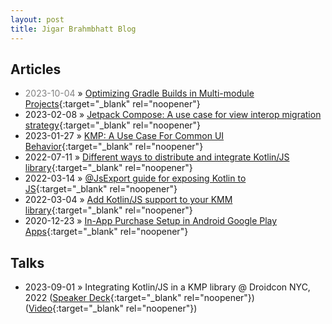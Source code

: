 ```yaml
---
layout: post
title: Jigar Brahmbhatt Blog
---
```

## Articles

- <span style="color: grey">2023-10-04</span> » [Optimizing Gradle Builds in Multi-module Projects](https://touchlab.co/optimizing-gradle-builds-in-Multi-module-projects){:target="_blank" rel="noopener"}
- 2023-02-08 » [Jetpack Compose: A use case for view interop migration strategy](https://touchlab.co/jetpack-compose-a-use-case-for-view-interop-migration-strategy/){:target="_blank" rel="noopener"}
- 2023-01-27 » [KMP: A Use Case For Common UI Behavior](https://touchlab.co/kmp-a-use-case-for-common-ui-behavior/){:target="_blank" rel="noopener"}
- 2022-07-11 » [Different ways to distribute and integrate Kotlin/JS library](https://dev.to/touchlab/different-ways-to-distribute-and-integrate-kotlinjs-library-1hg3){:target="_blank" rel="noopener"}
- 2022-03-14 » [@JsExport guide for exposing Kotlin to JS](https://dev.to/touchlab/jsexport-guide-for-exposing-kotlin-to-js-20l9){:target="_blank" rel="noopener"}
- 2022-03-04 » [Add Kotlin/JS support to your KMM library](https://dev.to/touchlab/add-kotlinjs-support-to-your-kmm-library-48d9){:target="_blank" rel="noopener"}
- 2020-12-23 » [In-App Purchase Setup in Android Google Play Apps](https://www.namiml.com/blog/set-up-iap-google-play-android-app){:target="_blank" rel="noopener"}

## Talks

- 2023-09-01 » Integrating Kotlin/JS in a KMP library @ Droidcon NYC, 2022 ([Speaker Deck](https://speakerdeck.com/findjigar/js-in-a-kmp-library){:target="_blank" rel="noopener"}) ([Video](https://youtu.be/ZWTkvQz9VUI){:target="_blank" rel="noopener"})